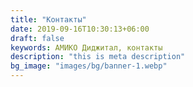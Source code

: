 ```yaml
---
title: "Контакты"
date: 2019-09-16T10:30:13+06:00
draft: false
keywords: АМИКО Диджитал, контакты
description: "this is meta description"
bg_image: "images/bg/banner-1.webp"
---
```


